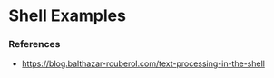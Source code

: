 # Shell Examples

### References

- https://blog.balthazar-rouberol.com/text-processing-in-the-shell

